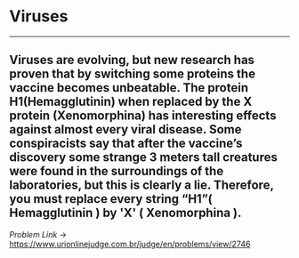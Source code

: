 # Viruses
---
**Viruses are evolving, but new research has proven that by switching some proteins the vaccine becomes unbeatable. The protein H1(Hemagglutinin) when replaced by the X protein (Xenomorphina) has interesting effects against almost every viral disease. Some conspiracists say that after the vaccine’s discovery some strange 3 meters tall creatures were found in the surroundings of the laboratories, but this is clearly a lie. Therefore, you must replace every string “H1”( Hemagglutinin ) by 'X' ( Xenomorphina ).**
---
*Problem Link* -> https://www.urionlinejudge.com.br/judge/en/problems/view/2746

